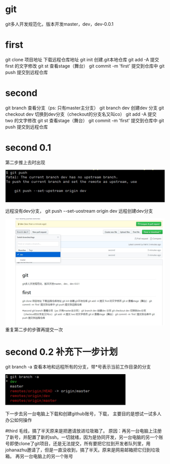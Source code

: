 # git
git多人开发规范化，版本开发master，dev，dev-0.0.1

# first
git clone 项目地址  下载远程仓库地址
git init    创建.git本地仓库
git add -A 提交 first 的文字修改
git st 查看stage（舞台）
git commit -m 'first' 提交到仓库中
git push 提交到远程仓库

# second
git branch   查看分支（ps: 只有master主分支）
git branch dev  创建dev 分支 
git checkout dev 切换到dev分支（checkout的分支名又叫co）
git add -A 提交 two 的文字修改
git st 查看stage（舞台）
git commit -m 'first' 提交到仓库中
git push 提交到远程仓库

# second 0.1
第二步推上去时出现

![](./_image/2018-06-27-17-39-09.jpg)

远程没有dev分支，
git push --set-uostream origin dev 
远程创建dev分支

![](./_image/2018-06-27-17-40-27.jpg)
重复第二步的步骤再提交一次

# second 0.2 补充下一步计划
git branch -a   查看本地和远程所有的分支，带*号表示当前工作目录的分支

![](./_image/2018-06-27-17-47-11.jpg)

下一步去另一台电脑上下载和创建github账号，下载，
主要目的是想试一试多人办公如何操作

#third 
毛线，搞了半天原来是把邀请放进垃圾箱了。
原因：再另一台电脑上注册了新号，并配置了新的ssh。一切就绪，因为是协同开发，另一台电脑的另一个账号即使clone了git项目，还是无法提交，所有要把它拉到开发者队列里，用johanazhu邀请了，但是一直没收到，搞了半天。原来是网易邮箱把它归到垃圾箱。
再另一台电脑上的另一个账号


